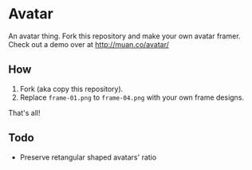 # Avatar

An avatar thing. Fork this repository and make your own avatar framer. Check out a demo over at http://muan.co/avatar/

## How

1. Fork (aka copy this repository).
2. Replace `frame-01.png` to `frame-04.png` with your own frame designs.

That's all!

## Todo

- Preserve retangular shaped avatars' ratio
